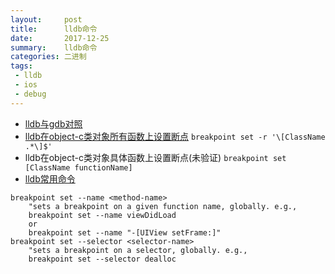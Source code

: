 ```yaml
---
layout:     post
title:      lldb命令
date:       2017-12-25
summary:    lldb命令
categories: 二进制
tags:
 - lldb
 - ios
 - debug
---
```


+ [lldb与gdb对照][1]
+ [lldb在object-c类对象所有函数上设置断点][2]
`breakpoint set -r '\[ClassName .*\]$'`
+ lldb在object-c类对象具体函数上设置断点(未验证)
`breakpoint set [ClassName functionName]`
+ [lldb常用命令][3]
```
breakpoint set --name <method-name>
    "sets a breakpoint on a given function name, globally. e.g., 
    breakpoint set --name viewDidLoad 
    or 
    breakpoint set --name "-[UIView setFrame:]"
breakpoint set --selector <selector-name>
    "sets a breakpoint on a selector, globally. e.g., 
    breakpoint set --selector dealloc
```



[1]: https://lldb.llvm.org/lldb-gdb.html
[2]: https://stackoverflow.com/questions/29687504/lldb-breakpoint-on-all-methods-in-class-objective-c
[3]: https://gist.github.com/alanzeino/82713016fd6229ea43a8
